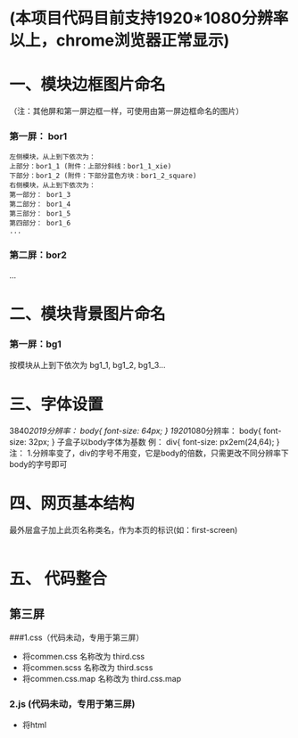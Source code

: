 
# (本项目代码目前支持1920*1080分辨率以上，chrome浏览器正常显示)

# 一、模块边框图片命名
（注：其他屏和第一屏边框一样，可使用由第一屏边框命名的图片）
### 第一屏： bor1
    左侧模块，从上到下依次为：
    上部分：bor1_1 (附件：上部分斜线：bor1_1_xie)
    下部分：bor1_2 (附件：下部分蓝色方块：bor1_2_square)
    右侧模块，从上到下依次为：
    第一部分： bor1_3
    第二部分： bor1_4
    第三部分： bor1_5
    第四部分： bor1_6
    ...
### 第二屏：bor2
...
# 二、模块背景图片命名
### 第一屏：bg1
按模块从上到下依次为
bg1_1, bg1_2, bg1_3...

# 三、字体设置
3840*2019分辨率： body{
  font-size: 64px;
}
1920*1080分辨率： body{
  font-size: 32px;
}
子盒子以body字体为基数
例：
    div{
      font-size: px2em(24,64);
    }
注： 1.分辨率变了，div的字号不用变，它是body的倍数，只需更改不同分辨率下body的字号即可

# 四、网页基本结构

<body>
  最外层盒子加上此页名称类名，作为本页的标识(如：first-screen)
  <div class="first-screen root-wrap">
    <header></header>
    <div class="main">
      <div class="aside-left">
        <div class="left-top"></div>
        <div class="left-bottom"></div> 
      </div>
      <div class="middle-map"></div>
      <div class="aside-right">
        <div class="right-top"></div>
      </div>
    </div>
    <div class="main-bottom">
      <span class="line1"></span>
      <span class="line2"></span>
      <span class="line3"></span>
    </div>    
  </div>
</body>

# 五、 代码整合

## 第三屏

###1.css（代码未动，专用于第三屏）

* 将commen.css 名称改为 third.css
* 将commen.scss 名称改为 third.scss
* 将commen.css.map 名称改为 third.css.map

### 2.js (代码未动，专用于第三屏)

* 将html<script>内的js 加到index.js中
* index.js重新命名为third.js

### 3.img(名称未动，添加到原有img文件夹中)

* 词云（622.png）
* 边框（invalid-name.png）

### 4.html(命名改为third.html)

# 六、地图高亮浮窗适配3840*2019 和 1920*1080

> 注：对齐方式通过调节padding实现
    
    html ```


<!-- 1920*1080 :  -->
    label{
      width: 320,
      height: 140,
      rich: rich
    }

<!-- 3840*2019 :  -->
var bodyH = $('body').width();
if(bodyH > 2000){
  option.series[0]["label"]["width"] = 600;
  option.series[0]["label"]["height"] = 266;
  option.series[0]["label"]["rich"] = richgt2000;
}


`
